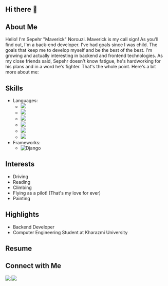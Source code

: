 ## Hi there 👋
## About Me
Hello! I'm Sepehr "Maverick" Norouzi. Maverick is my call sign! As you'll find out, I'm a back-end developer. I've had goals since I was child. The goals that keep me to develop myself and be the best of the best. I'm growing and actually interesting in backend and frontend technologies. As my close friends said, Sepehr doesn't know fatigue, he's hardworking for his plans and in a word he's fighter. That's the whole point. Here's a bit more about me:

## Skills
 - Languages:
    - ![](https://badgen.net/#static/Python/Expert/yellow)
    - ![](https://badgen.net/#static/C++/Intermediate/blue)
    - ![](https://badgen.net/#static/Java/Intermediate/red)
    - ![](https://badgen.net/#static/HTML/Intermediate/orange)
    - ![](https://badgen.net/#static/CSS/Intermediate/cyan)
    - ![](https://badgen.net/#static/JavaScript/Intermediate/yellow)
 - Frameworks:
    - ![Django](https://badgen.net/#static/Django/Intermediate/green)
      
## Interests
 - Driving
 - Reading
 - Climbing
 - Flying as a pilot! (That's my love for ever)
 - Painting 

## Highlights
 - Backend Developer
 - Computer Engineering Student at Kharazmi University

## Resume

## Connect with Me
<a href="https://www.linkedin.com/in/sepehrnorouzi7/"><img align="left" src="https://img.shields.io/badge/LinkedIn-0077B5?style=for-the-badge&logo=linkedin&logoColor=white"/></a>
<a href="https://instagram.com/sepehrnorouzi7"><img align="left" src="https://img.shields.io/badge/Instagram-E4405F?style=for-the-badge&logo=instagram&logoColor=white"/></a>
